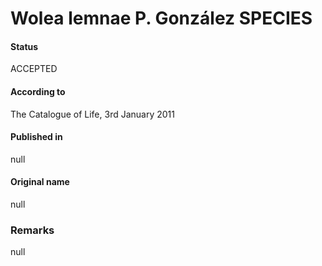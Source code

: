 # Wolea lemnae P. González SPECIES

#### Status
ACCEPTED

#### According to
The Catalogue of Life, 3rd January 2011

#### Published in
null

#### Original name
null

### Remarks
null